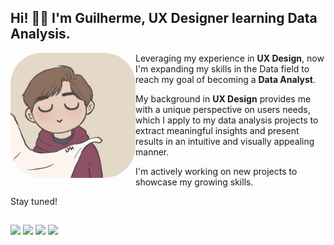 ## Hi! 👋🏻 I'm Guilherme, UX Designer learning Data Analysis.

<img align="left" alt="Guilherme-pic" height="200" style="border-radius:50px;" src="./image/profile-pic.jpg">

Leveraging my experience in <strong>UX Design</strong>, now I'm expanding my skills in the Data field to reach my goal of becoming a <strong>Data Analyst</strong>.<!--, TypeScript, and React.-->

My background in <strong>UX Design</strong> provides me with a unique perspective on users needs, which I apply to my data analysis projects to extract meaningful insights and present results in an intuitive and visually appealing manner.

I'm actively working on new projects to showcase my growing skills. 

Stay tuned! 

<!-- OUTROS
  <img align="center" alt="Guilherme-NOME-DO-ÍCONE" height="30" width="40" src="ADICIONAR LINK DO ÍCONE">
  <img align="center" alt="Guilherme-NOME-DO-ÍCONE" height="30" width="40" src="ADICIONAR LINK DO ÍCONE">
  <img align="center" alt="Guilherme-NOME-DO-ÍCONE" height="30" width="40" src="ADICIONAR LINK DO ÍCONE">
  <img align="center" alt="Guilherme-NOME-DO-ÍCONE" height="30" width="40" src="ADICIONAR LINK DO ÍCONE">
  <img align="center" alt="Guilherme-NOME-DO-ÍCONE" height="30" width="40" src="ADICIONAR LINK DO ÍCONE">
  <img align="center" alt="Guilherme-NOME-DO-ÍCONE" height="30" width="40" src="ADICIONAR LINK DO ÍCONE">
  <img align="center" alt="Guilherme-NOME-DO-ÍCONE" height="30" width="40" src="ADICIONAR LINK DO ÍCONE">
  <img align="center" alt="Guilherme-NOME-DO-ÍCONE" height="30" width="40" src="ADICIONAR LINK DO ÍCONE">
-->
  
</div>
  
##
 
<div> 
  <a href="https://www.instagram.com/gui.sgouvea/" target="_blank"><img src="https://img.shields.io/badge/-Instagram-%23E4405F?style=for-the-badge&logo=instagram&logoColor=white" target="_blank"></a>
  <a href="https://www.twitch.tv/guisekai/" target="_blank"><img src="https://img.shields.io/badge/Twitch-9146FF?style=for-the-badge&logo=twitch&logoColor=white" target="_blank"></a>
  <a href = "mailto:gui.sgouvea@gmail.com"><img src="https://img.shields.io/badge/-Gmail-%23333?style=for-the-badge&logo=gmail&logoColor=white" target="_blank"></a>
  <a href="https://www.linkedin.com/in/gouveaguilherme/" target="_blank"><img src="https://img.shields.io/badge/-LinkedIn-%230077B5?style=for-the-badge&logo=linkedin&logoColor=white" target="_blank"></a>  
</div>
